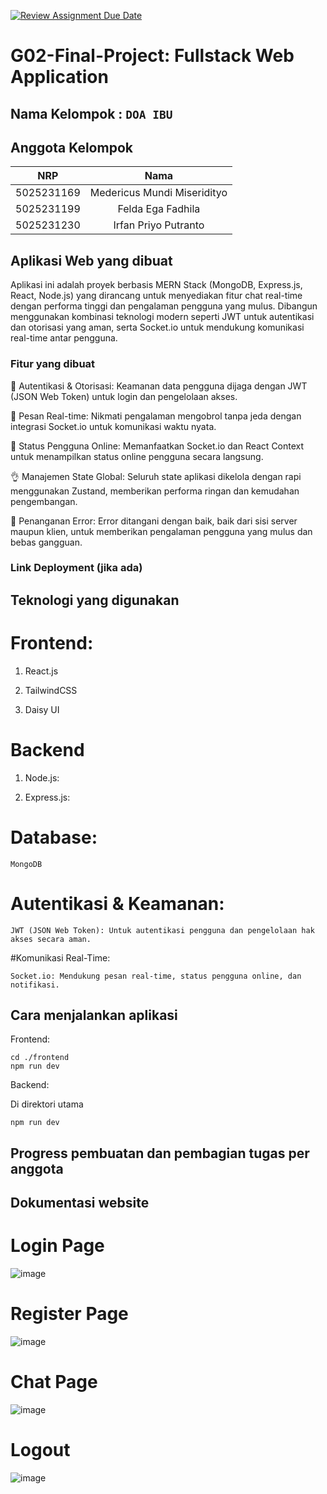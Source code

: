 [![Review Assignment Due Date](https://classroom.github.com/assets/deadline-readme-button-22041afd0340ce965d47ae6ef1cefeee28c7c493a6346c4f15d667ab976d596c.svg)](https://classroom.github.com/a/K32wTABb)
# G02-Final-Project: Fullstack Web Application

## Nama Kelompok : `DOA IBU`

## Anggota Kelompok
| NRP | Nama |
|:-----------:|:--------:|
| 5025231169  | Medericus Mundi Miseridityo |
| 5025231199  | Felda Ega Fadhila  |
| 5025231230  | Irfan Priyo Putranto  |

## Aplikasi Web yang dibuat

Aplikasi ini adalah proyek berbasis MERN Stack (MongoDB, Express.js, React, Node.js) yang dirancang untuk menyediakan fitur chat real-time dengan performa tinggi dan pengalaman pengguna yang mulus. Dibangun menggunakan kombinasi teknologi modern seperti JWT untuk autentikasi dan otorisasi yang aman, serta Socket.io untuk mendukung komunikasi real-time antar pengguna. 


### Fitur yang dibuat

🎃 Autentikasi & Otorisasi: Keamanan data pengguna dijaga dengan JWT (JSON Web Token) untuk login dan pengelolaan akses.

👾 Pesan Real-time: Nikmati pengalaman mengobrol tanpa jeda dengan integrasi Socket.io untuk komunikasi waktu nyata.

🚦 Status Pengguna Online: Memanfaatkan Socket.io dan React Context untuk menampilkan status online pengguna secara langsung.

👌 Manajemen State Global: Seluruh state aplikasi dikelola dengan rapi menggunakan Zustand, memberikan performa ringan dan kemudahan pengembangan.

🐞 Penanganan Error: Error ditangani dengan baik, baik dari sisi server maupun klien, untuk memberikan pengalaman pengguna yang mulus dan bebas gangguan.

### Link Deployment (jika ada)

## Teknologi yang digunakan

# Frontend:

1. React.js

2. TailwindCSS

3. Daisy UI

# Backend

1. Node.js:

2. Express.js:
   
# Database:
```
MongoDB
```

# Autentikasi & Keamanan:

`JWT (JSON Web Token): Untuk autentikasi pengguna dan pengelolaan hak akses secara aman.`

#Komunikasi Real-Time:

`Socket.io: Mendukung pesan real-time, status pengguna online, dan notifikasi.`

## Cara menjalankan aplikasi

Frontend:

```
cd ./frontend
npm run dev
```

Backend:

Di direktori utama

```
npm run dev
```


## Progress pembuatan dan pembagian tugas per anggota

## Dokumentasi website

# Login Page

![image](https://github.com/user-attachments/assets/d8c88f96-a693-4ba3-b9db-5b2e14669ee3)


# Register Page

![image](https://github.com/user-attachments/assets/d1cc5763-107e-45a4-9569-829f9c710e79)


# Chat Page

![image](https://github.com/user-attachments/assets/26d953ab-ce48-4883-91e9-b6bb22a90e35)

# Logout

![image](https://github.com/user-attachments/assets/e47f2c39-1014-42ea-b9f7-13f7f5c86fd9)




